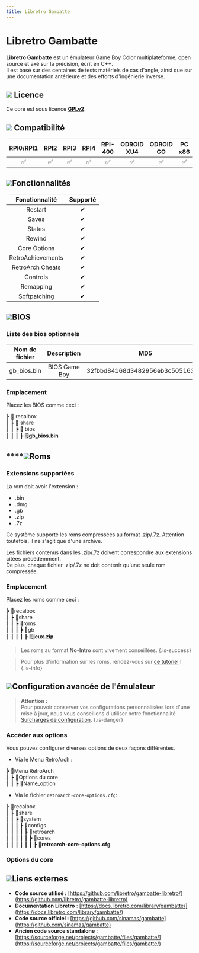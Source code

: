 ```yaml
---
title: Libretro Gambatte
---
```


# Libretro Gambatte

**Libretro Gambatte** est un émulateur Game Boy Color multiplateforme, open source et axé sur la précision, écrit en C++.  
Il est basé sur des centaines de tests matériels de cas d'angle, ainsi que sur une documentation antérieure et des efforts d'ingénierie inverse.

## ![](/migration-images/emulateurs/consoles-portables/game-boy/gerald-g-parchment-background-or-border-5.svg) Licence

Ce core est sous licence [**GPLv2**](https://github.com/libretro/gambatte-libretro/blob/master/COPYING).

## ![](/migration-images/emulateurs/consoles-portables/game-boy/compatibility.png) Compatibilité

| RPI0/RPI1 | RPI2 | RPI3 | RPI4 | RPI-400 | ODROID XU4 | ODROID GO | PC x86 | PC X86\_64 |
| :---: | :---: | :---: | :---: | :---: | :---: | :---: | :---: | :---: |
| ✅ | ✅ | ✅ | ✅ | ✅ | ✅ | ✅ | ✅ | ✅ |

## ![](/migration-images/emulateurs/consoles-portables/game-boy/cogwheel-145804_640.png)Fonctionnalités

| Fonctionnalité | Supporté |
| :---: | :---: |
| Restart | ✔ |
| Saves | ✔ |
| States | ✔ |
| Rewind | ✔ |
| Core Options | ✔ |
| RetroAchievements | ✔ |
| RetroArch Cheats | ✔ |
| Controls | ✔ |
| Remapping | ✔ |
| [Softpatching](https://docs.libretro.com/guides/softpatching/) | ✔ |

## ![](/migration-images/emulateurs/consoles-portables/game-boy/tqfp32.svg)BIOS

### Liste des bios optionnels

| **Nom de fichier** | Description | MD5 | Fourni |
| :---: | :---: | :---: | :---: |
| gb\_bios.bin | BIOS Game Boy | 32fbbd84168d3482956eb3c5051637f5 | ❌ |

### Emplacement

Placez les BIOS comme ceci :

┣ 📁 recalbox  
┃ ┣ 📁 share  
┃ ┃ ┣ 📁 bios  
┃ ┃ ┃ ┣ 🗒**gb\_bios.bin**  

## \*\*\*\*![](/migration-images/emulateurs/consoles-portables/game-boy/rom-30098_640.png)**Roms**

### **Extensions supportées**

La rom doit avoir l'extension :

* .bin
* .dmg
* .gb
* .zip
* .7z

Ce système supporte les roms compressées au format .zip/.7z. Attention toutefois, il ne s'agit que d'une archive.

Les fichiers contenus dans les .zip/.7z doivent correspondre aux extensions citées précédemment.  
De plus, chaque fichier .zip/.7z ne doit contenir qu'une seule rom compressée.

### **Emplacement**

Placez les roms comme ceci : 

┣ 📁recalbox  
┃ ┣ 📁share  
┃ ┃ ┣ 📁roms  
┃ ┃ ┃ ┣ 📁gb  
┃ ┃ ┃ ┃ ┣ 🗒**jeux.zip**  


>Les roms au format **No-Intro** sont vivement conseillées.
{.is-success}


>Pour plus d'information sur les roms, rendez-vous sur [ce tutoriel](/fr/tutoriels/jeux/generalite/les-roms-et-les-isos) !
{.is-info}

## ![](/migration-images/emulateurs/consoles-portables/game-boy/hammer-28636_640.png)Configuration avancée de l'émulateur


>**Attention :**  
>Pour pouvoir conserver vos configurations personnalisées lors d'une mise à jour, nous vous conseillons d'utiliser notre fonctionnalité [Surcharges de configuration](/fr/usage-avance/surcharge-de-configuration).
{.is-danger}

### Accéder aux options

Vous pouvez configurer diverses options de deux façons différentes.

* Via le Menu RetroArch :

┣ 📁Menu RetroArch  
┃ ┣ 📁Options du core  
┃ ┃ ┣ 🧩Name\_option  

* Via le fichier `retroarch-core-options.cfg`:

┣ 📁recalbox  
┃ ┣ 📁share  
┃ ┃ ┣ 📁system  
┃ ┃ ┃ ┣ 📁configs  
┃ ┃ ┃ ┃ ┣ 📁retroarch  
┃ ┃ ┃ ┃ ┃ ┣ 📁cores  
┃ ┃ ┃ ┃ ┃ ┃ ┣ 🧩**retroarch-core-options.cfg**  

### Options du core

## ![](/migration-images/emulateurs/consoles-portables/game-boy/kisspng-web-development-world-wide-web-computer-icons-webs-world-wide-web-icon-png-5ab05c24477216.4540070115215073642927.png)**Liens externes**

* **Code source utilisé :** [https://github.com/libretro/gambatte-libretro/](https://github.com/libretro/gambatte-libretro)
* **Documentation Libretro** : [https://docs.libretro.com/library/gambatte/](https://docs.libretro.com/library/gambatte/)
* **Code source officiel :** [https://github.com/sinamas/gambatte](https://github.com/sinamas/gambatte)
* **Ancien code source standalone :** [https://sourceforge.net/projects/gambatte/files/gambatte/](https://sourceforge.net/projects/gambatte/files/gambatte/)

